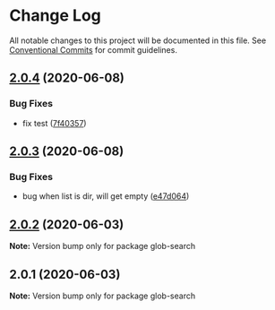 # Change Log

All notable changes to this project will be documented in this file.
See [Conventional Commits](https://conventionalcommits.org) for commit guidelines.

## [2.0.4](https://github.com/bluelovers/ws-glob/compare/glob-search@2.0.3...glob-search@2.0.4) (2020-06-08)


### Bug Fixes

* fix test ([7f40357](https://github.com/bluelovers/ws-glob/commit/7f40357f760b082f5168a2907daa368dbe44756e))





## [2.0.3](https://github.com/bluelovers/ws-glob/compare/glob-search@2.0.2...glob-search@2.0.3) (2020-06-08)


### Bug Fixes

* bug when list is dir, will get empty ([e47d064](https://github.com/bluelovers/ws-glob/commit/e47d064cd99cba1c2b1797b9604a4a6514a11fa3))





## [2.0.2](https://github.com/bluelovers/ws-glob/compare/glob-search@2.0.1...glob-search@2.0.2) (2020-06-03)

**Note:** Version bump only for package glob-search





## 2.0.1 (2020-06-03)

**Note:** Version bump only for package glob-search
